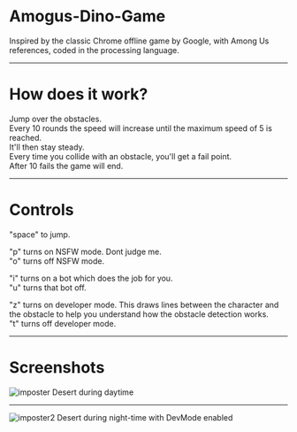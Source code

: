 # Amogus-Dino-Game

Inspired by the classic Chrome offline game by Google, with Among Us references, coded in the processing language.

-----

# How does it work?

Jump over the obstacles.<br>
Every 10 rounds the speed will increase until the maximum speed of 5 is reached.<br>
It'll then stay steady.<br>
Every time you collide with an obstacle, you'll get a fail point.<br>
After 10 fails the game will end.<br>

-----

# Controls

"space" to jump.<br>

"p" turns on NSFW mode. Dont judge me.<br>
"o" turns off NSFW mode.<br>

"i" turns on a bot which does the job for you.<br>
"u" turns that bot off.<br>

"z" turns on developer mode. This draws lines between the character and the obstacle to help you understand how the obstacle detection works.<br>
"t" turns off developer mode.<br>

-----

# Screenshots

![imposter](https://user-images.githubusercontent.com/68973133/118987337-77b16900-b980-11eb-92bd-6f0e5a8a24f8.png)
Desert during daytime

-----

![imposter2](https://user-images.githubusercontent.com/68973133/118985969-379db680-b97f-11eb-9d15-0ac877ba141a.png)
Desert during night-time with DevMode enabled

